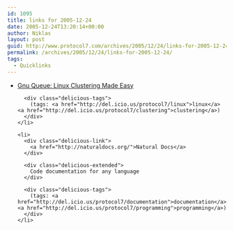 ```yaml
---
id: 1095
title: links for 2005-12-24
date: 2005-12-24T13:20:14+00:00
author: Niklas
layout: post
guid: http://www.protocol7.com/archives/2005/12/24/links-for-2005-12-24/
permalink: /archives/2005/12/24/links-for-2005-12-24/
tags:
  - Quicklinks
---
```

<div class='microid-0df97148b97c502e72d17fdb7d10b7a678842986'>
  <ul class="delicious">
    <li>
      <div class="delicious-link">
        <a href="http://www.linuxjournal.com/article/4208">Gnu Queue: Linux Clustering Made Easy</a>
      </div>
      
      <div class="delicious-tags">
        (tags: <a href="http://del.icio.us/protocol7/linux">linux</a> <a href="http://del.icio.us/protocol7/clustering">clustering</a>)
      </div>
    </li>
    
    <li>
      <div class="delicious-link">
        <a href="http://naturaldocs.org/">Natural Docs</a>
      </div>
      
      <div class="delicious-extended">
        Code documentation for any language
      </div>
      
      <div class="delicious-tags">
        (tags: <a href="http://del.icio.us/protocol7/documentation">documentation</a> <a href="http://del.icio.us/protocol7/programming">programming</a>)
      </div>
    </li>
  </ul>
</div>